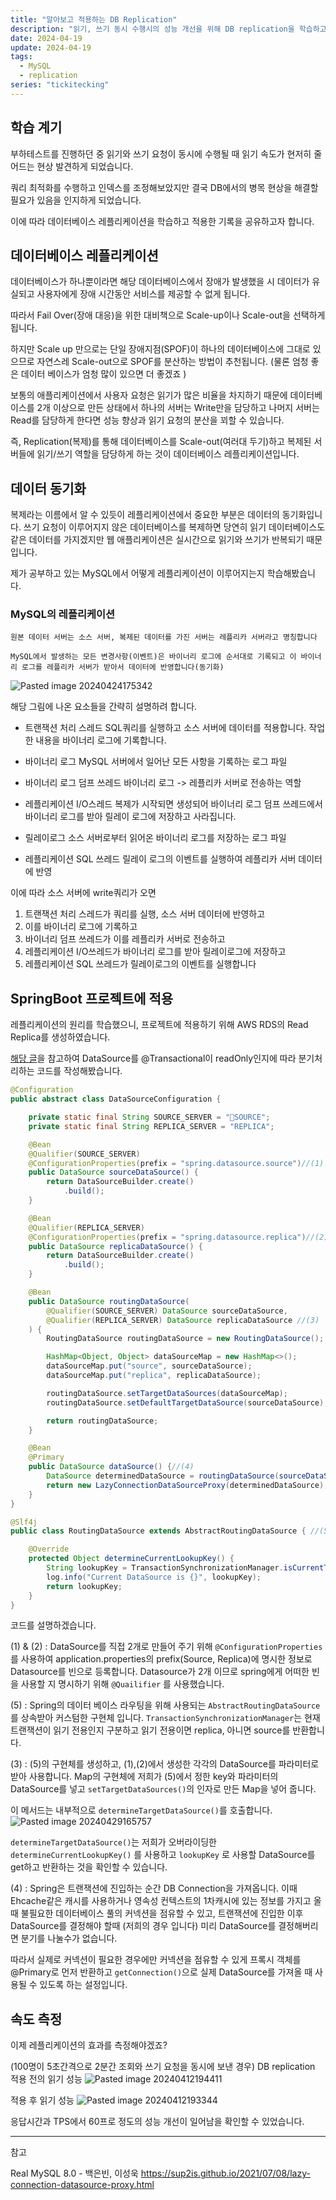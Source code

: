 ```yaml
---
title: "알아보고 적용하는 DB Replication"
description: "읽기, 쓰기 동시 수행시의 성능 개선을 위해 DB replication을 학습하고 적용한 기록"
date: 2024-04-19
update: 2024-04-19
tags:
  - MySQL
  - replication
series: "tickitecking"
---
```


## 학습 계기

부하테스트를 진행하던 중 읽기와 쓰기 요청이 동시에 수행될 때 읽기 속도가 현저히 줄어드는 현상 발견하게 되었습니다. 

쿼리 최적화를 수행하고 인덱스를 조정해보았지만 결국 DB에서의 병목 현상을 해결할 필요가 있음을 인지하게 되었습니다. 

이에 따라 데이터베이스 레플리케이션을 학습하고 적용한 기록을 공유하고자 합니다.

## 데이터베이스 레플리케이션

데이터베이스가 하나뿐이라면 해당 데이터베이스에서 장애가 발생했을 시 데이터가 유실되고 사용자에게 장애 시간동안 서비스를 제공할 수 없게 됩니다.

따라서 Fail Over(장애 대응)을 위한 대비책으로 Scale-up이나 Scale-out을 선택하게 됩니다.

하지만 Scale up 만으로는 단일 장애지점(SPOF)이 하나의 데이터베이스에 그대로 있으므로 자연스레 Scale-out으로 SPOF를 분산하는 방법이 추천됩니다.
(물론 엄청 좋은 데이터 베이스가 엄청 많이 있으면 더 좋겠죠 )

보통의 애플리케이션에서 사용자 요청은 읽기가 많은 비율을 차지하기 때문에 데이터베이스를 2개 이상으로 만든 상태에서 하나의 서버는 Write만을 담당하고 나머지 서버는 Read를 담당하게 한다면 성능 향상과 읽기 요청의 분산을 꾀할 수 있습니다.

즉, Replication(복제)를 통해 데이터베이스를 Scale-out(여러대 두기)하고 복제된 서버들에 읽기/쓰기 역할을 담당하게 하는 것이 데이터베이스 레플리케이션입니다.

## 데이터 동기화

복제라는 이름에서 알 수 있듯이 레플리케이션에서 중요한 부분은 데이터의 동기화입니다. 쓰기 요청이 이루어지지 않은 데이터베이스를 복제하면 당연히 읽기 데이터베이스도 같은 데이터를 가지겠지만 웹 애플리케이션은 실시간으로 읽기와 쓰기가 반복되기 때문입니다.

제가 공부하고 있는 MySQL에서 어떻게 레플리케이션이 이루어지는지 학습해봤습니다.

### MySQL의 레플리케이션

`원본 데이터 서버는 소스 서버, 복제된 데이터를 가진 서버는 레플리카 서버라고 명칭합니다`

`MySQL에서 발생하는 모든 변경사항(이벤트)은 바이너리 로그에 순서대로 기록되고 이 바이너리 로그를 레플리카 서버가 받아서 데이터에 반영합니다(동기화)`

![Pasted image 20240424175342](https://github.com/jinkshower/jinkshower.github.io/assets/135244018/ef209c51-a550-44db-b005-3121e2d14561)

 해당 그림에 나온 요소들을 간략히 설명하려 합니다.

- 트랜잭션 처리 스레드
SQL쿼리를 실행하고 소스 서버에 데이터를 적용합니다. 작업한 내용을 바이너리 로그에 기록합니다.

- 바이너리 로그
MySQL 서버에서 일어난 모든 사항을 기록하는 로그 파일

- 바이너리 로그 덤프 쓰레드
바이너리 로그 -> 레플리카 서버로 전송하는 역할

- 레플리케이션 I/O스레드
복제가 시작되면 생성되어 바이너리 로그 덤프 쓰레드에서 바이너리 로그를 받아 릴레이 로그에 저장하고 사라집니다.

- 릴레이로그
소스 서버로부터 읽어온 바이너리 로그를 저장하는 로그 파일

- 레플리케이션 SQL 쓰레드
릴레이 로그의 이벤트를 실행하여 레플리카 서버 데이터에 반영

이에 따라 소스 서버에 write쿼리가 오면

1. 트랜잭션 처리 스레드가 쿼리를 실행, 소스 서버 데이터에 반영하고 
2. 이를 바이너리 로그에 기록하고
3. 바이너리 덤프 쓰레드가 이를 레플리카 서버로 전송하고
4. 레플리케이션 I/O쓰레드가 바이너리 로그를 받아 릴레이로그에 저장하고
5. 레플리케이션 SQL 쓰레드가 릴레이로그의 이벤트를 실행합니다

## SpringBoot 프로젝트에 적용

레플리케이션의 원리를 학습했으니, 프로젝트에 적용하기 위해 AWS RDS의 Read Replica를 생성하였습니다.

[해당 글](https://velog.io/@skyjoon34/MySQL-RDS-%EC%9D%BD%EA%B8%B0%EC%A0%84%EC%9A%A9-replica-%EC%A0%81%EC%9A%A9)을 참고하여 DataSource를 @Transactional이 readOnly인지에 따라 분기처리하는 코드를 작성해봤습니다.

```java
@Configuration
public abstract class DataSourceConfiguration {

	private static final String SOURCE_SERVER = "SOURCE";
	private static final String REPLICA_SERVER = "REPLICA";

	@Bean
	@Qualifier(SOURCE_SERVER)
	@ConfigurationProperties(prefix = "spring.datasource.source")//(1)
	public DataSource sourceDataSource() {
		return DataSourceBuilder.create()
			.build();
	}

	@Bean
	@Qualifier(REPLICA_SERVER)
	@ConfigurationProperties(prefix = "spring.datasource.replica")//(2)
	public DataSource replicaDataSource() {
		return DataSourceBuilder.create()
			.build();
	}

	@Bean
	public DataSource routingDataSource(
		@Qualifier(SOURCE_SERVER) DataSource sourceDataSource, 
		@Qualifier(REPLICA_SERVER) DataSource replicaDataSource //(3)
	) {
		RoutingDataSource routingDataSource = new RoutingDataSource(); 

		HashMap<Object, Object> dataSourceMap = new HashMap<>(); 
		dataSourceMap.put("source", sourceDataSource);
		dataSourceMap.put("replica", replicaDataSource);

		routingDataSource.setTargetDataSources(dataSourceMap); 
		routingDataSource.setDefaultTargetDataSource(sourceDataSource); 

		return routingDataSource;
	}

	@Bean
	@Primary
	public DataSource dataSource() {//(4)
		DataSource determinedDataSource = routingDataSource(sourceDataSource(), replicaDataSource());
		return new LazyConnectionDataSourceProxy(determinedDataSource);
	}
}

@Slf4j
public class RoutingDataSource extends AbstractRoutingDataSource { //(5)

	@Override
	protected Object determineCurrentLookupKey() {
		String lookupKey = TransactionSynchronizationManager.isCurrentTransactionReadOnly() ? "replica" : "source";
		log.info("Current DataSource is {}", lookupKey);
		return lookupKey;
	}
}
```


코드를 설명하겠습니다.

(1) & (2) : DataSource를 직접 2개로 만들어 주기 위해 `@ConfigurationProperties`를 사용하여 application.properties의 prefix(Source, Replica)에 명시한 정보로 Datasource를 빈으로 등록합니다.
Datasource가 2개 이므로 spring에게 어떠한 빈을 사용할 지 명시하기 위해 `@Quailifier` 를 사용했습니다.

(5) : Spring의 데이터 베이스 라우팅을 위해 사용되는 `AbstractRoutingDataSource`를 상속받아 커스텀한 구현체 입니다. `TransactionSynchronizationManager`는 현재 트랜잭션이 읽기 전용인지 구분하고 읽기 전용이면 replica, 아니면 source를 반환합니다.

(3) : (5)의 구현체를 생성하고, (1),(2)에서 생성한 각각의 DataSource를 파라미터로 받아 사용합니다. 
Map의 구현체에 저희가 (5)에서 정한 key와 파라미터의 DataSource를 넣고 `setTargetDataSources()`의 인자로 만든 Map을 넣어 줍니다.

이 메서드는 내부적으로 `determineTargetDataSource()`를 호출합니다.
![Pasted image 20240429165757](https://github.com/jinkshower/jinkshower.github.io/assets/135244018/09d6de71-f5d4-4dd2-b0ef-4112557e56b7)

`determineTargetDataSource()`는 저희가 오버라이딩한 `determineCurrentLookupKey()` 를 사용하고 `lookupKey` 로 사용할 DataSource를 get하고 반환하는 것을 확인할 수 있습니다. 

(4) : Spring은 트랜잭션에 진입하는 순간 DB Connection을 가져옵니다. 이때 Ehcache같은 캐시를 사용하거나 영속성 컨텍스트의 1차캐시에 있는 정보를 가지고 올 때 불필요한 데이터베이스 풀의 커넥션을 점유할 수 있고, 트랜잭션에 진입한 이후 DataSource를 결정해야 할때 (저희의 경우 입니다) 미리 DataSource를 결정해버리면 분기를 나눌수가 없습니다.

따라서 실제로 커넥션이 필요한 경우에만 커넥션을 점유할 수 있게 프록시 객체를 @Primary로 먼저 반환하고  `getConnection()`으로 실제 DataSource를 가져올 때 사용될 수 있도록 하는 설정입니다.

## 속도 측정

이제 레플리케이션의 효과를 측정해야겠죠?

(100명이 5초간격으로 2분간 조회와 쓰기 요청을 동시에 보낸 경우)
DB replication 적용 전의 읽기 성능
![Pasted image 20240412194411](https://github.com/jinkshower/jinkshower.github.io/assets/135244018/e42383b6-81a3-4e75-9d58-16ee5bc21b79)

적용 후 읽기 성능
![Pasted image 20240412193344](https://github.com/jinkshower/jinkshower.github.io/assets/135244018/8d9d7d62-90e3-4d7b-be97-d6302d8f1a3d)

응답시간과 TPS에서 60프로 정도의 성능 개선이 일어남을 확인할 수 있었습니다.

---
참고

Real MySQL 8.0 - 백은빈, 이성욱
https://sup2is.github.io/2021/07/08/lazy-connection-datasource-proxy.html